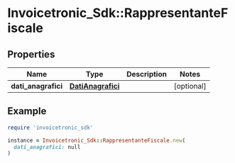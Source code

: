 # Invoicetronic_Sdk::RappresentanteFiscale

## Properties

| Name | Type | Description | Notes |
| ---- | ---- | ----------- | ----- |
| **dati_anagrafici** | [**DatiAnagrafici**](DatiAnagrafici.md) |  | [optional] |

## Example

```ruby
require 'invoicetronic_sdk'

instance = Invoicetronic_Sdk::RappresentanteFiscale.new(
  dati_anagrafici: null
)
```

